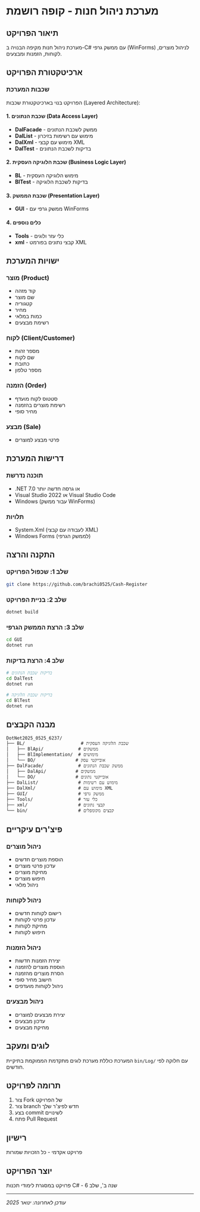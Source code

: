 # מערכת ניהול חנות - קופה רושמת

## תיאור הפרויקט
מערכת ניהול חנות מקיפה הבנויה ב-C# עם ממשק גרפי (WinForms) לניהול מוצרים, לקוחות, הזמנות ומבצעים.

## ארכיטקטורת הפרויקט

### שכבות המערכת
הפרויקט בנוי בארכיטקטורת שכבות (Layered Architecture):

#### 1. שכבת הנתונים (Data Access Layer)
- **DalFacade** - ממשק לשכבת הנתונים
- **DalList** - מימוש עם רשימות בזיכרון
- **DalXml** - מימוש עם קבצי XML
- **DalTest** - בדיקות לשכבת הנתונים

#### 2. שכבת הלוגיקה העסקית (Business Logic Layer)
- **BL** - מימוש הלוגיקה העסקית
- **BlTest** - בדיקות לשכבת הלוגיקה

#### 3. שכבת הממשק (Presentation Layer)
- **GUI** - ממשק גרפי עם WinForms

#### 4. כלים נוספים
- **Tools** - כלי עזר ולוגים
- **xml** - קבצי נתונים בפורמט XML

## ישויות המערכת

### מוצר (Product)
- קוד מזהה
- שם מוצר
- קטגוריה
- מחיר
- כמות במלאי
- רשימת מבצעים

### לקוח (Client/Customer)
- מספר זהות
- שם לקוח
- כתובת
- מספר טלפון

### הזמנה (Order)
- סטטוס לקוח מועדף
- רשימת מוצרים בהזמנה
- מחיר סופי

### מבצע (Sale)
- פרטי מבצע למוצרים

## דרישות המערכת

### תוכנה נדרשת
- .NET 7.0 או גרסה חדשה יותר
- Visual Studio 2022 או Visual Studio Code
- Windows (עבור ממשק WinForms)

### תלויות
- System.Xml (לעבודה עם קבצי XML)
- Windows Forms (לממשק הגרפי)

## התקנה והרצה

### שלב 1: שכפול הפרויקט
```bash
git clone https://github.com/brachi0525/Cash-Register
```

### שלב 2: בניית הפרויקט
```bash
dotnet build
```

### שלב 3: הרצת הממשק הגרפי
```bash
cd GUI
dotnet run
```

### שלב 4: הרצת בדיקות
```bash
# בדיקות שכבת הנתונים
cd DalTest
dotnet run

# בדיקות שכבת הלוגיקה
cd BlTest
dotnet run
```

## מבנה הקבצים

```
DotNet2025_0525_6237/
├── BL/                     # שכבת הלוגיקה העסקית
│   ├── BlApi/             # ממשקים
│   ├── BlImplementation/  # מימושים
│   └── BO/               # אובייקטי עסק
├── DalFacade/             # ממשק שכבת הנתונים
│   ├── DalApi/           # ממשקים
│   └── DO/               # אובייקטי נתונים
├── DalList/               # מימוש עם רשימות
├── DalXml/                # מימוש עם XML
├── GUI/                   # ממשק גרפי
├── Tools/                 # כלי עזר
├── xml/                   # קבצי נתונים
└── bin/                   # קבצים מקומפלים
```

## פיצ'רים עיקריים

### ניהול מוצרים
- הוספת מוצרים חדשים
- עדכון פרטי מוצרים
- מחיקת מוצרים
- חיפוש מוצרים
- ניהול מלאי

### ניהול לקוחות
- רישום לקוחות חדשים
- עדכון פרטי לקוחות
- מחיקת לקוחות
- חיפוש לקוחות

### ניהול הזמנות
- יצירת הזמנות חדשות
- הוספת מוצרים להזמנה
- הסרת מוצרים מהזמנה
- חישוב מחיר סופי
- ניהול לקוחות מועדפים

### ניהול מבצעים
- יצירת מבצעים למוצרים
- עדכון מבצעים
- מחיקת מבצעים

## לוגים ומעקב
המערכת כוללת מערכת לוגים מתקדמת הממוקמת בתיקיית `bin/Log/` עם חלוקה לפי חודשים.

## תרומה לפרויקט
1. צור Fork של הפרויקט
2. צור branch חדש לפיצ'ר שלך
3. בצע commit לשינויים
4. פתח Pull Request

## רישיון
פרויקט אקדמי - כל הזכויות שמורות

## יוצר הפרויקט
פרויקט במסגרת לימודי תכנות C# - שנה ב', שלב 6

---
*עודכן לאחרונה: ינואר 2025*
